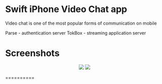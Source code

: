 # Swift iPhone Video Chat app

Video chat is one of the most popular forms of communication on mobile

Parse - authentication server
TokBox - streaming application server


Screenshots
==========

<p align="center">
  <img src ="https://raw.githubusercontent.com/mparrish91/parse-tokbox-videocallingapp/master/Screenshots/screenshot.PNG" />
    <img src ="https://raw.githubusercontent.com/mparrish91/parse-tokbox-videocallingapp/master/Screenshots/screenshot1.PNG" />
</p>



==========
